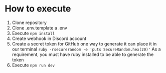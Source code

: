 
# How to execute 

1. Clone repository
2. Clone .env.template a .env
3. Execute `npm install`
4. Create webhook in Discord account
5. Create a secret token for GitHub one way to generate it can place it in our terminal 
   `ruby -rsecurerandom -e 'puts SecureRandom.hex(20)'`
   As a requirement, you must have ruby installed to be able to generate the token
4. Execute `npm run dev`